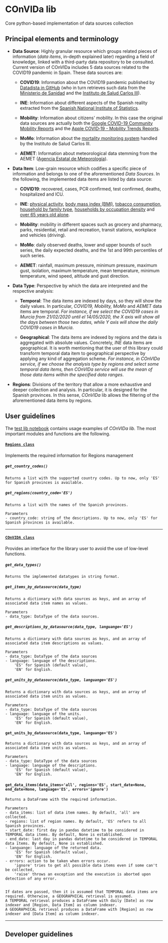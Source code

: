 # COnVIDa lib
Core python-based implementation of data sources collection

## Principal elements and terminology
 
* **Data Source**: Highly granular resource which groups related pieces of information (_data items_, in-depth explained later) regarding a field of knowledge, linked with a third-party data repository to be consulted.
Current version of COnVIDa includes 5 data sources related to the COVID19 pandemic in Spain. These data sources are:

    * **COVID19**: Information about the COVID19  pandemic published by [Datadista in GitHub](https://github.com/datadista/datasets/tree/master/COVID%2019) (who in turn retrieves such data from the [Ministerio de Sanidad](https://www.mscbs.gob.es/) and the [Instituto de Salud Carlos III](https://www.isciii.es/)).
    
    * **INE**: Information about different aspects of the Spanish reality extracted from the [Spanish National Institute of Statistics](https://www.ine.es/).
    
    * **Mobility**: Information about citizens' mobility. In this case the original data sources are actually both the [Google COVID-19 Community Mobility Reports](https://www.google.com/covid19/mobility/) and the [Apple COVID‑19 - Mobility Trends Reports](https://www.apple.com/covid19/mobility).

    * **MoMo**: Information about the [mortality monitoring system](https://momo.isciii.es/public/momo/dashboard/momo_dashboard.html) handled by the Instituto de Salud Carlos III. 

    * **AEMET**: Information about meteorological data stemming from the AEMET ([Agencia Estatal de Meteorología](https://opendata.aemet.es/)). 


* **Data Item**: Low-grain resource which codifies a specific piece of information and belongs to one of the aforementioned _Data Sources_. In the following, the implemented data items are listed by data source:

    * **COVID19**: recovered, cases, PCR confirmed, test confirmed, deaths, hospitalized and ICU.
    
    * **INE**: [physical activity](https://www.ine.es/jaxi/Tabla.htm?path=/t15/p419/a2017/p06/l0/&file=04013.px), [body mass index (BMI)](https://www.ine.es/jaxi/Tabla.htm?path=/t15/p420/a2014/p06/l0/&file=01004.px), [tobacco consumption](https://www.ine.es/jaxi/Tabla.htm?path=/t15/p419/a2011/p06/&file=06020.px), [household by family type](https://www.ine.es/jaxi/Tabla.htm?path=/t20/p274/serie/def/p02/l0/&file=02007.px), [households by occupation density](https://www.ine.es/jaxi/Tabla.htm?path=/t20/p274/serie/def/p05/l0/&file=03011.px) and [over 65 years old alone](https://www.ine.es/jaxi/Tabla.htm?path=/t20/p274/serie/def/p02/l0/&file=02014.px).
    
    * **Mobility**: mobility in different spaces such as grocery and pharmacy, parks, residential, retail and recreation, transit stations, workplace and vehicles (driving).

    * **MoMo**: daily observed deaths, lower and upper bounds of such series, the daily expected deaths, and the 1st and 99th percentiles of such series.

    * **AEMET**: rainfall, maximum pressure, minimum pressure, maximum gust, isolation, maximum temperature, mean temperature, minimum temperature, wind speed, altitude and gust direction.


* **Data Type**: Perspective by which the data are interpreted and the respective analysis:

    * **Temporal**: The data items are indexed by days, so they will show the daily values. In particular, _COVID19, Mobility, MoMo_ and _AEMET_ data items are temporal. _For instance, if we select the COVID19 cases in Murcia from 21/02/2020 until el 14/05/2020, the X axis will show all the days between those two dates, while Y axis will show the daily COVID19 cases in Murcia_. 
    
    
    * **Geographical**: The data items are indexed by regions and the data is aggregated with absolute values. Concretely, _INE_ data items are geographical. It is worth mentioning that the user of this library could transform temporal data item to geographical perspective by applying any kind of aggregation scheme.  _For instance, in COnVIDa service, if we choose the analysis type by regions and select some temporal data items, then COnVIDa service will use the mean of those data items within the specified data ranges_. 


* **Regions**: Divisions of the territory that allow a more exhaustive and deeper collection and analysis. In particular, it is designed for the Spanish provinces. In this sense, _COnVIDa_ lib allows the filtering of the aforementioned data items by regions.


## User guidelines

The [test lib notebook](https://github.com/CyberDataLab/COnVIDa-lib/blob/master/lib/test_lib.ipynb) contains usage examples of _COnVIDa lib_. The most important modules and functions are the following.

#### [`Regions class`](https://github.com/CyberDataLab/COnVIDa-lib/blob/master/lib/regions.py)
Implements the required information for Regions management

##### `get_country_codes()` 
    Returns a list with the supported country codes. Up to now, only 'ES' for Spanish provinces is available. 


##### `get_regions(country_code='ES')` 
    Returns a list with the names of the Spanish provinces.

    Parameters
    - country_code: string of the descriptions. Up to now, only 'ES' for Spanish provinces is available.

***

#### [`COnVIDA class`](https://github.com/CyberDataLab/COnVIDa-lib/blob/master/lib/convida.py)
Provides an interface for the library user to avoid the use of low-level functions.

##### `get_data_types()`
    Returns the implemented datatypes in string format.

##### `get_items_by_datasource(data_type)`
    Returns a dictionary with data sources as keys, and an array of associated data item names as values.
    
    Parameters
    - data_type: DataType of the data sources.

##### `get_descriptions_by_datasource(data_type, languange='ES')`

    Returns a dictionary with data sources as keys, and an array of associated data item descriptions as values.

    Parameters
    - data_type: DataType of the data sources
    - language: language of the descriptions. 
        'ES' for Spanish (default value),
        'EN' for English.

##### `get_units_by_datasource(data_type, languange='ES')`
    Returns a dictionary with data sources as keys, and an array of associated data item units as values.
    
    Parameters
    - data_type: DataType of the data sources
    - language: language of the units. 
        'ES' for Spanish (default value),
        'EN' for English.

#### `get_units_by_datasource(data_type, languange='ES')`
    Returns a dictionary with data sources as keys, and an array of associated data item units as values.
    
    Parameters
    - data_type: DataType of the data sources
    - language: language of the descriptions. 
        'ES' for Spanish (default value),
        'EN' for English.

#### `get_data_items(data_items='all', regions='ES', start_date=None, end_date=None, language='ES', errors='ignore')`
    Returns a DataFrame with the required information. 

    Parameters
    - data_items: list of data item names. By default, 'all' are collected.
    - regions: list of region names. By default, 'ES' refers to all Spanish provinces.
    - start_date: first day in pandas datetime to be considered in TEMPORAL data items. By default, None is established.
    - end_date: last day in pandas datetime to be considered in TEMPORAL data items. By default, None is established.
    - languange: language of the returned data. 
        'ES' for Spanish (default value),
        'EN' for English.
    - errors: action to be taken when errors occur.
        'ignore' tries to get all possible data items even if some can't be collected,
        'raise' throws an exception and the execution is aborted upon detection of any error. 


    If dates are passed, then it is assumed that TEMPORAL data items are required. Otherwise, a GEOGRAPHICAL retrieval is assumed.
    A TEMPORAL retrieval produces a DataFrame with daily [Date] as row indexer and [Region, Data Item] as column indexer.
    A GEOGRAPHICAL retrieval produces a DataFrame with [Region] as row indexer and [Data Item] as column indexer.

***

## Developer guidelines
